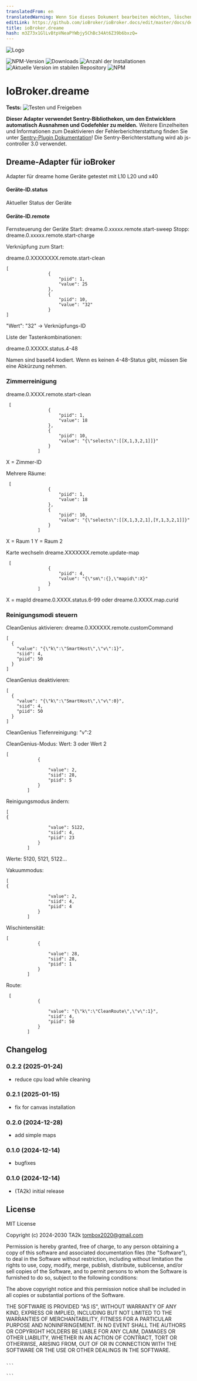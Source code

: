 ```yaml
---
translatedFrom: en
translatedWarning: Wenn Sie dieses Dokument bearbeiten möchten, löschen Sie bitte das Feld "translationsFrom". Andernfalls wird dieses Dokument automatisch erneut übersetzt
editLink: https://github.com/ioBroker/ioBroker.docs/edit/master/docs/de/adapterref/iobroker.dreame/README.md
title: ioBroker.dreame
hash: m3Z73x1GlLvBtpVNeaPYWbjy5ChBc34At6Z39b6bxzQ=
---
```

![Logo](../../../en/adapterref/iobroker.dreame/admin/dreame.png)

![NPM-Version](https://img.shields.io/npm/v/iobroker.dreame.svg)
![Downloads](https://img.shields.io/npm/dm/iobroker.dreame.svg)
![Anzahl der Installationen](https://iobroker.live/badges/dreame-installed.svg)
![Aktuelle Version im stabilen Repository](https://iobroker.live/badges/dreame-stable.svg)
![NPM](https://nodei.co/npm/iobroker.dreame.png?downloads=true)

# IoBroker.dreame
**Tests:** ![Testen und Freigeben](https://github.com/TA2k/ioBroker.dreame/workflows/Test%20and%20Release/badge.svg)

**Dieser Adapter verwendet Sentry-Bibliotheken, um den Entwicklern automatisch Ausnahmen und Codefehler zu melden.** Weitere Einzelheiten und Informationen zum Deaktivieren der Fehlerberichterstattung finden Sie unter [Sentry-Plugin Dokumentation](https://github.com/ioBroker/plugin-sentry#plugin-sentry)! Die Sentry-Berichterstattung wird ab js-controller 3.0 verwendet.

## Dreame-Adapter für ioBroker
Adapter für dreame home Geräte getestet mit L10 L20 und x40

#### Geräte-ID.status
Aktueller Status der Geräte

#### Geräte-ID.remote
Fernsteuerung der Geräte Start: dreame.0.xxxxx.remote.start-sweep Stopp: dreame.0.xxxxx.remote.start-charge

Verknüpfung zum Start:

dreame.0.XXXXXXXX.remote.start-clean

```
[
                {
                    "piid": 1,
                    "value": 25
                },
                {
                    "piid": 10,
                    "value": "32"
                }
]
```

"Wert": "32" -> Verknüpfungs-ID

Liste der Tastenkombinationen:

dreame.0.XXXXX.status.4-48

Namen sind base64 kodiert. Wenn es keinen 4-48-Status gibt, müssen Sie eine Abkürzung nehmen.

### Zimmerreinigung
dreame.0.XXXX.remote.start-clean

```
 [
                {
                    "piid": 1,
                    "value": 18
                },
                {
                    "piid": 10,
                    "value": "{\"selects\":[[X,1,3,2,1]]}"
                }
            ]
```

X = Zimmer-ID

Mehrere Räume:

```
 [
                {
                    "piid": 1,
                    "value": 18
                },
                {
                    "piid": 10,
                    "value": "{\"selects\":[[X,1,3,2,1],[Y,1,3,2,1]]}"
                }
            ]
```

X = Raum 1 Y = Raum 2

Karte wechseln dreame.XXXXXXX.remote.update-map

```
 [
                {
                    "piid": 4,
                    "value": "{\"sm\":{},\"mapid\":X}"
                }
            ]
```

X = mapId dreame.0.XXXX.status.6-99 oder dreame.0.XXXX.map.curid

### Reinigungsmodi steuern
CleanGenius aktivieren: dreame.0.XXXXXX.remote.customCommand

```
[
  {
    "value": "{\"k\":\"SmartHost\",\"v\":1}",
    "siid": 4,
    "piid": 50
  }
]
```

CleanGenius deaktivieren:

```
[
  {
    "value": "{\"k\":\"SmartHost\",\"v\":0}",
    "siid": 4,
    "piid": 50
  }
]
```

CleanGenius Tiefenreinigung: \"v\":2

CleanGenius-Modus: Wert: 3 oder Wert 2

```
[
            {

                "value": 2,
                "siid": 28,
                "piid": 5
            }
        ]

```

Reinigungsmodus ändern:

```
[
{

                "value": 5122,
                "siid": 4,
                "piid": 23
            }
        ]
```

Werte: 5120, 5121, 5122...

Vakuummodus:

```
[
{

                "value": 2,
                "siid": 4,
                "piid": 4
            }
        ]

```

Wischintensität:

```
[
            {

                "value": 28,
                "siid": 28,
                "piid": 1
            }
        ]
```

Route:

```
 [
            {

                "value": "{\"k\":\"CleanRoute\",\"v\":1}",
                "siid": 4,
                "piid": 50
            }
        ]
```

## Changelog

<!--
    Placeholder for the next version (at the beginning of the line):
    ### **WORK IN PROGRESS**
-->

### 0.2.2 (2025-01-24)

- reduce cpu load while cleaning

### 0.2.1 (2025-01-15)

- fix for canvas installation

### 0.2.0 (2024-12-28)

- add simple maps

### 0.1.0 (2024-12-14)

- bugfixes

### 0.1.0 (2024-12-14)

- (TA2k) initial release

## License

MIT License

Copyright (c) 2024-2030 TA2k <tombox2020@gmail.com>

Permission is hereby granted, free of charge, to any person obtaining a copy
of this software and associated documentation files (the "Software"), to deal
in the Software without restriction, including without limitation the rights
to use, copy, modify, merge, publish, distribute, sublicense, and/or sell
copies of the Software, and to permit persons to whom the Software is
furnished to do so, subject to the following conditions:

The above copyright notice and this permission notice shall be included in all
copies or substantial portions of the Software.

THE SOFTWARE IS PROVIDED "AS IS", WITHOUT WARRANTY OF ANY KIND, EXPRESS OR
IMPLIED, INCLUDING BUT NOT LIMITED TO THE WARRANTIES OF MERCHANTABILITY,
FITNESS FOR A PARTICULAR PURPOSE AND NONINFRINGEMENT. IN NO EVENT SHALL THE
AUTHORS OR COPYRIGHT HOLDERS BE LIABLE FOR ANY CLAIM, DAMAGES OR OTHER
LIABILITY, WHETHER IN AN ACTION OF CONTRACT, TORT OR OTHERWISE, ARISING FROM,
OUT OF OR IN CONNECTION WITH THE SOFTWARE OR THE USE OR OTHER DEALINGS IN THE
SOFTWARE.

````

```

```
````